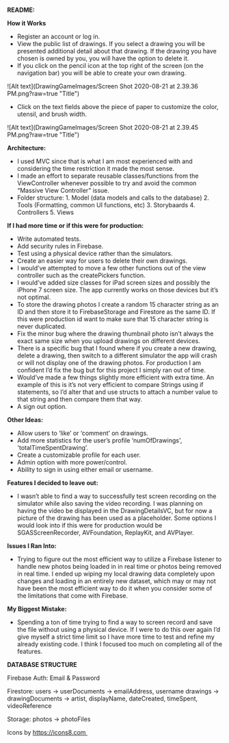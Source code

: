 **README:**

**How it Works**
- Register an account or log in.
- View the public list of drawings. If you select a drawing you will be presented additional detail about that drawing.
If the drawing you have chosen is owned by you, you will have the option to delete it.
- If you click on the pencil icon at the top right of the screen (on the navigation bar) you will be able to create your own drawing. 

![Alt text](DrawingGameImages/Screen Shot 2020-08-21 at 2.39.36 PM.png?raw=true "Title")

- Click on the text fields above the piece of paper to customize the color, utensil, and brush width.

![Alt text](DrawingGameImages/Screen Shot 2020-08-21 at 2.39.45 PM.png?raw=true "Title")


**Architecture:**
- I used MVC since that is what I am most experienced with and considering the time restriction it made the most sense. 
- I made an effort to separate reusable classes/functions from the ViewController whenever possible to try and avoid the common “Massive View Controller” issue.
- Folder structure: 1. Model (data models and calls to the database) 2. Tools (Formatting, common UI functions, etc) 3. Storybaards 4. Controllers 5. Views 


**If I had more time or if this were for production:**
- Write automated tests.
- Add security rules in Firebase.
- Test using a physical device rather than the simulators.
- Create an easier way for users to delete their own drawings.
- I would’ve attempted to move a few other functions out of the view controller such as the createPickers function.
- I would’ve added size classes for iPad screen sizes and possibly the iPhone 7 screen size. The app currently works on those devices but it’s not optimal.
- To store the drawing photos I create a random 15 character string as an ID and then store it to FirebaseStorage and Firestore as the same ID. 
If this were production id want to make sure that 15 character string is never duplicated.
- Fix the minor bug where the drawing thumbnail photo isn’t always the exact same size when you upload drawings on different devices.
- There is a specific bug that I found where if you create a new drawing, delete a drawing, then switch to a different simulator the app will crash 
or will not display one of the drawing photos. For production I am confident I’d fix the bug but for this project I simply ran out of time.
- Would’ve made a few things slightly more efficient with extra time. An example of this is it’s not very efficient to compare Strings using if statements, 
so I’d alter that and use structs to attach a number value to that string and then compare them that way.
- A sign out option.

**Other Ideas:**
- Allow users to ‘like’ or ‘comment’ on drawings.
- Add more statistics for the user’s profile ‘numOfDrawings', 'totalTimeSpentDrawing’.
- Create a customizable profile for each user.
- Admin option with more power/control.
- Ability to sign in using either email or username.

**Features I decided to leave out:**
- I wasn’t able to find a way to successfully test screen recording on the simulator while also saving the video recording. I was planning on having the 
video be displayed in the DrawingDetailsVC, but for now a picture of the drawing has been used as a placeholder. Some options I would look into if this were 
for production would be SGASScreenRecorder, AVFoundation, ReplayKit, and AVPlayer. 

**Issues I Ran Into:**
- Trying to figure out the most efficient way to utilize a Firebase listener to handle new photos being loaded in in real time or photos being removed in real time. 
I ended up wiping my local drawing data completely upon changes and loading in an entirely new dataset, which may or may not have been the most efficient way to do 
it when you consider some of the limitations that come with Firebase. 

**My Biggest Mistake:**
- Spending a ton of time trying to find a way to screen record and save the file without using a physical device. If I were to do this over again I’d give 
myself a strict time limit so I have more time to test and refine my already existing code. I think I focused too much on completing all of the features.


**DATABASE STRUCTURE**

Firebase Auth: Email & Password

Firestore: 
users -> userDocuments -> emailAddress, username
drawings -> drawingDocuments -> artist, displayName, dateCreated, timeSpent, videoReference

Storage:
photos -> photoFiles


Icons by https://icons8.com 
